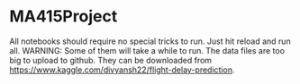 # MA415Project

All notebooks should require no special tricks to run. Just hit reload and run all. WARNING: Some of them will take a while to run.
The data files are too big to upload to github. They can be downloaded from https://www.kaggle.com/divyansh22/flight-delay-prediction.
